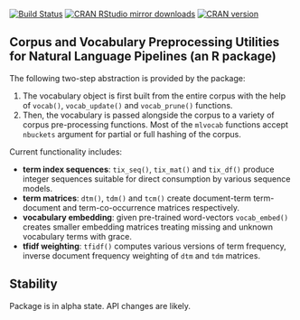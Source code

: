 [![Build Status](https://travis-ci.org/vspinu/mlvocab.svg?branch=master)](https://travis-ci.org/vspinu/mlvocab) [![CRAN RStudio mirror downloads](http://cranlogs.r-pkg.org/badges/mlvocab)](https://cran.r-project.org/package=mlvocab) [![CRAN version](http://www.r-pkg.org/badges/version/mlvocab)](https://cran.r-project.org/package=mlvocab)

## Corpus and Vocabulary Preprocessing Utilities for Natural Language Pipelines (an R package)

The following two-step abstraction is provided by the package:

  1. The vocabulary object is first built from the entire corpus with the help of `vocab()`, `vocab_update()` and `vocab_prune()` functions. 
  2. Then, the vocabulary is passed alongside the corpus to a variety of corpus pre-processing functions. Most of the `mlvocab` functions accept `nbuckets` argument for partial or full hashing of the corpus.

Current functionality includes:

 - __term index sequences__: `tix_seq()`, `tix_mat()` and `tix_df()` produce integer sequences suitable for direct consumption by various sequence models.
 - __term matrices__: `dtm()`, `tdm()` and `tcm()` create document-term term-document and term-co-occurrence matrices respectively.
 - __vocabulary embedding__: given pre-trained word-vectors `vocab_embed()` creates smaller embedding matrices treating missing and unknown vocabulary terms with grace.
 - __tfidf weighting__: `tfidf()` computes various versions of term frequency, inverse document frequency weighting of `dtm` and `tdm` matrices.
 
 
## Stability

Package is in alpha state. API changes are likely.
